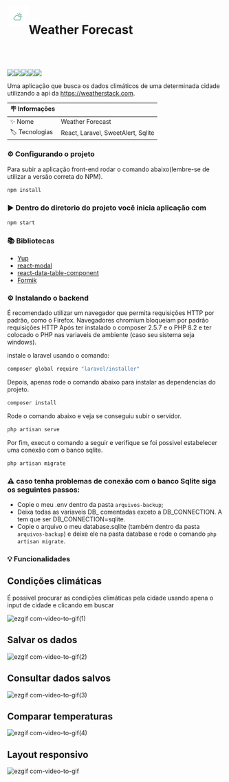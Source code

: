 
<header style='display:flex'>
<img style='width:50px; height:50px; ' src='https://github.com/marcosgregorio/weather-forecast/blob/main/frontend-projeto/public/assets/weather.png?raw=true' />
  <h1> Weather Forecast </h1> 
</header>
<div style='display:flex'>
  <img src='https://img.shields.io/badge/NPM-v9.5.1-yellow' />
  <img src='https://img.shields.io/badge/NODE-v18.16.0-brightgreen' />
  <img src='https://img.shields.io/badge/PHP-v8.2.4-blueviolet' />
  <img src='https://img.shields.io/badge/Composer-v2.5.7-lightgrey' />
  <img src='https://img.shields.io/badge/Laravel%20Installer-v4.5.0-red' />
</div>

Uma aplicação que busca os dados climáticos de uma determinada
cidade utilizando a api da https://weatherstack.com. 

| :placard: Informações  |     |
| -------------  | --- |
| :sparkles: Nome        | Weather Forecast
| :label: Tecnologias | React, Laravel, SweetAlert, Sqlite

### ⚙️ Configurando o projeto
 Para subir a aplicação front-end rodar o comando abaixo(lembre-se de utilizar a versão correta do NPM).
```bash
npm install
```
### ▶️ Dentro do diretorio do projeto você inicia aplicação com
```bash
npm start
```
### 📚 Bibliotecas
* [Yup](https://www.npmjs.com/package/yup)
* [react-modal](https://www.npmjs.com/package/react-modal)
* [react-data-table-component](https://react-data-table-component.netlify.app/?path=/docs/getting-started-intro--page)
* [Formik](https://formik.org/docs/overview)

### ⚙️ Instalando o backend
É recomendado utilizar um navegador que permita requisições HTTP por padrão, como o Firefox. Navegadores chromium bloqueiam por padrão requisições HTTP
Após ter instalado o composer 2.5.7 e o PHP 8.2 e ter colocado
o PHP nas variaveis de ambiente (caso seu sistema seja windows).

   instale o laravel usando o comando: 
  ```bash 
  composer global require "laravel/installer"
  ```
   Depois, apenas rode o comando abaixo para instalar as dependencias do projeto.
  ```bash 
  composer install 
  ``` 
  Rode o comando abaixo e veja se conseguiu subir o servidor.
  ```bash 
  php artisan serve 
  ```
   Por fim, execut o comando a seguir e verifique se foi possivel estabelecer uma conexão com o banco sqlite.
  ```bash
  php artisan migrate
  ```

### ⚠️ caso tenha problemas de conexão com o banco Sqlite siga os seguintes passos:

  * Copie o meu .env dentro da pasta ```arquivos-backup```;
  * Deixa todas as variaveis DB_ comentadas exceto a DB_CONNECTION.
    A tem que ser DB_CONNECTION=sqlite.
  * Copie o arquivo o meu database.sqlite (também dentro da pasta ```arquivos-backup```) e deixe ele na pasta database
    e rode o comando ```php artisan migrate```.


### 💡 Funcionalidades

## Condições climáticas
É possivel procurar as condições climáticas pela cidade usando apena o input de cidade e clicando em buscar

![ezgif com-video-to-gif(1)](https://github.com/marcosgregorio/weather-forecast/assets/78617642/0819d243-0d16-4321-a535-f11b8bc51248)

## Salvar os dados

![ezgif com-video-to-gif(2)](https://github.com/marcosgregorio/weather-forecast/assets/78617642/aeff967d-4303-421e-89d6-39b0d6af8ef2)

## Consultar dados salvos

![ezgif com-video-to-gif(3)](https://github.com/marcosgregorio/weather-forecast/assets/78617642/487afcfa-a855-4c88-92ab-1770b8921ca4)

## Comparar temperaturas 

![ezgif com-video-to-gif(4)](https://github.com/marcosgregorio/weather-forecast/assets/78617642/18c1a39e-f4ec-4463-af96-a9ef1a382569)

## Layout responsivo
![ezgif com-video-to-gif](https://github.com/marcosgregorio/weather-forecast/assets/78617642/114c295d-1b46-402f-a8ce-cd7ccf8af008)
